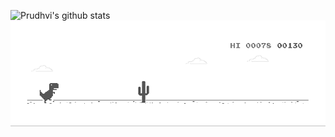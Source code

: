 ![Prudhvi's github stats](https://github-readme-stats.vercel.app/api?username=PrudhviGNV&show_icons=true&hide_border=true)
![Dino](https://raw.githubusercontent.com/sanket9006/sanket9006/master/dino.gif)
